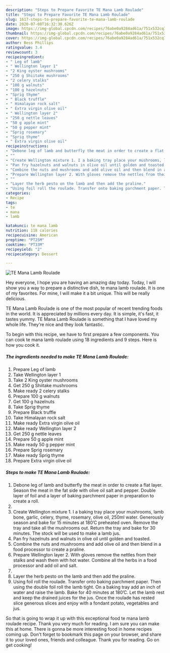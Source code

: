 ```yaml
---
description: "Steps to Prepare Favorite TE Mana Lamb Roulade"
title: "Steps to Prepare Favorite TE Mana Lamb Roulade"
slug: 1617-steps-to-prepare-favorite-te-mana-lamb-roulade
date: 2020-07-08T16:32:30.626Z
image: https://img-global.cpcdn.com/recipes/76abe0a9284ad61a/751x532cq70/te-mana-lamb-roulade-recipe-main-photo.jpg
thumbnail: https://img-global.cpcdn.com/recipes/76abe0a9284ad61a/751x532cq70/te-mana-lamb-roulade-recipe-main-photo.jpg
cover: https://img-global.cpcdn.com/recipes/76abe0a9284ad61a/751x532cq70/te-mana-lamb-roulade-recipe-main-photo.jpg
author: Bess Phillips
ratingvalue: 3.4
reviewcount: 3
recipeingredient:
- " Leg of lamb"
- " Wellington layer 1"
- "2 King oyster mushrooms"
- "250 g Shiitake mushrooms"
- "2 celery stalks"
- "100 g walnuts"
- "100 g hazelnuts"
- "Sprig thyme"
- " Black truffle"
- " Himalayan rock salt"
- " Extra virgin olive oil"
- " Wellington layer 2"
- "250 g nettle leaves"
- "50 g apple mint"
- "50 g pepper mint"
- "Sprig rosemary"
- "Sprig thyme"
- " Extra virgin olive oil"
recipeinstructions:
- "Debone leg of lamb and butterfly the meat in order to create a flat layer. Season the meat in the fat side with olive oil salt and pepper. Double layer of foil and a layer of baking parchment paper in preparation to create a roll."
- ""
- "Create Wellington mixture 1. I a baking tray place your mushrooms, lamb bone, garlic, celery, thyme, rosemary, olive oil, 250ml water. Generously season and bake for 15 minutes at 180’C preheated oven. Remove the tray and take all the mushrooms out. Return the tray and bake for 30 minutes. The stock will be used to make a lamb jus."
- "Pan fry hazelnuts and walnuts in olive oil until golden and toasted."
- "Combine the nuts and mushrooms and add olive oil and then blend in a food processor to create a praline."
- "Prepare Wellington layer 2. With gloves remove the nettles from their stalks and wash them with hot water. Combine all the herbs in a food processor and add oil and salt."
- ""
- "Layer the herb pesto on the lamb and then add the praline."
- "Using foil roll the roulade. Transfer onto baking parchment paper. Then using the double foil roll the lamb tight. On a baking tray add an inch of water and raise the lamb. Bake for 40 minutes at 180’C. Let the lamb rest and keep the drained juices for the jus. Once the roulade has rested slice generous slices and enjoy with a fondant potato, vegetables and jus."
categories:
- Recipe
tags:
- te
- mana
- lamb

katakunci: te mana lamb 
nutrition: 118 calories
recipecuisine: American
preptime: "PT25M"
cooktime: "PT33M"
recipeyield: "2"
recipecategory: Dessert

---
```



![TE Mana Lamb Roulade](https://img-global.cpcdn.com/recipes/76abe0a9284ad61a/751x532cq70/te-mana-lamb-roulade-recipe-main-photo.jpg)

Hey everyone, I hope you are having an amazing day today. Today, I will show you a way to prepare a distinctive dish, te mana lamb roulade. It is one of my favorites. For mine, I will make it a bit unique. This will be really delicious.



TE Mana Lamb Roulade is one of the most popular of recent trending foods in the world. It is appreciated by millions every day. It is simple, it's fast, it tastes yummy. TE Mana Lamb Roulade is something that I have loved my whole life. They're nice and they look fantastic.


To begin with this recipe, we have to first prepare a few components. You can cook te mana lamb roulade using 18 ingredients and 9 steps. Here is how you cook it.

<!--inarticleads1-->

##### The ingredients needed to make TE Mana Lamb Roulade:

1. Prepare  Leg of lamb
1. Take  Wellington layer 1
1. Take 2 King oyster mushrooms
1. Get 250 g Shiitake mushrooms
1. Make ready 2 celery stalks
1. Prepare 100 g walnuts
1. Get 100 g hazelnuts
1. Take Sprig thyme
1. Prepare  Black truffle
1. Take  Himalayan rock salt
1. Make ready  Extra virgin olive oil
1. Make ready  Wellington layer 2
1. Get 250 g nettle leaves
1. Prepare 50 g apple mint
1. Make ready 50 g pepper mint
1. Prepare Sprig rosemary
1. Make ready Sprig thyme
1. Prepare  Extra virgin olive oil




<!--inarticleads2-->

##### Steps to make TE Mana Lamb Roulade:

1. Debone leg of lamb and butterfly the meat in order to create a flat layer. Season the meat in the fat side with olive oil salt and pepper. Double layer of foil and a layer of baking parchment paper in preparation to create a roll.
1. 
1. Create Wellington mixture 1. I a baking tray place your mushrooms, lamb bone, garlic, celery, thyme, rosemary, olive oil, 250ml water. Generously season and bake for 15 minutes at 180’C preheated oven. Remove the tray and take all the mushrooms out. Return the tray and bake for 30 minutes. The stock will be used to make a lamb jus.
1. Pan fry hazelnuts and walnuts in olive oil until golden and toasted.
1. Combine the nuts and mushrooms and add olive oil and then blend in a food processor to create a praline.
1. Prepare Wellington layer 2. With gloves remove the nettles from their stalks and wash them with hot water. Combine all the herbs in a food processor and add oil and salt.
1. 
1. Layer the herb pesto on the lamb and then add the praline.
1. Using foil roll the roulade. Transfer onto baking parchment paper. Then using the double foil roll the lamb tight. On a baking tray add an inch of water and raise the lamb. Bake for 40 minutes at 180’C. Let the lamb rest and keep the drained juices for the jus. Once the roulade has rested slice generous slices and enjoy with a fondant potato, vegetables and jus.




So that is going to wrap it up with this exceptional food te mana lamb roulade recipe. Thank you very much for reading. I am sure you can make this at home. There is gonna be more interesting food in home recipes coming up. Don't forget to bookmark this page on your browser, and share it to your loved ones, friends and colleague. Thank you for reading. Go on get cooking!
